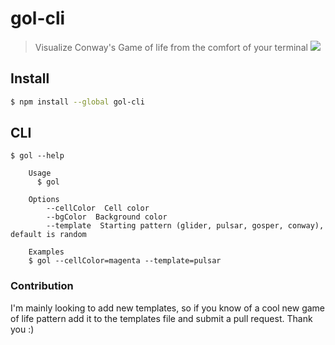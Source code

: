 # gol-cli

> Visualize Conway's Game of life from the comfort of your terminal
![](https://user-images.githubusercontent.com/8050949/102924994-99093a00-4460-11eb-98d1-6230d51d2722.gif?raw=true)


## Install

```bash
$ npm install --global gol-cli
```


## CLI

```
$ gol --help

	Usage
	  $ gol

	Options
		--cellColor  Cell color
		--bgColor  Background color
		--template  Starting pattern (glider, pulsar, gosper, conway), default is random

	Examples
    $ gol --cellColor=magenta --template=pulsar
```

### Contribution

I'm mainly looking to add new templates, so if you know of a cool new game of life pattern add it to the
templates file and submit a pull request. Thank you :)
